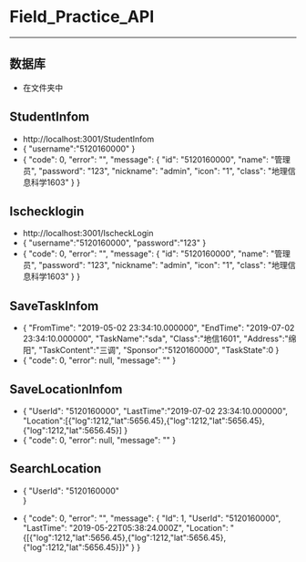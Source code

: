 # Field_Practice_API
---
## 数据库
+ 在文件夹中
## StudentInfom
+ http://localhost:3001/StudentInfom
+ {
	"username":"5120160000"
}
+ {
    "code": 0,
    "error": "",
    "message": {
        "id": "5120160000",
        "name": "管理员",
        "password": "123",
        "nickname": "admin",
        "icon": "1",
        "class": "地理信息科学1603"
    }
}
## Ischecklogin
+ http://localhost:3001/IscheckLogin
+ {
	"username":"5120160000",
	"password":"123"
}
+ {
    "code": 0,
    "error": "",
    "message": {
        "id": "5120160000",
        "name": "管理员",
        "password": "123",
        "nickname": "admin",
        "icon": "1",
        "class": "地理信息科学1603"
    }
}

## SaveTaskInfom
+ {
	"FromTime": "2019-05-02 23:34:10.000000",
	"EndTime": "2019-07-02 23:34:10.000000",
	"TaskName":"sda",
	"Class":"地信1601",
	"Address":"绵阳",
	"TaskContent":"三调",
	"Sponsor":"5120160000",
	"TaskState":0
}
+ {
    "code": 0,
    "error": null,
    "message": ""
}
## SaveLocationInfom
+ 
	{
	"UserId": "5120160000",
	"LastTime":"2019-07-02 23:34:10.000000",
    "Location":[{"log":1212,"lat":5656.45},{"log":1212,"lat":5656.45},{"log":1212,"lat":5656.45}]
}
+ {
    "code": 0,
    "error": null,
    "message": ""
}
## SearchLocation
+ {
	"UserId": "5120160000"	
}

+ {
    "code": 0,
    "error": "",
    "message": {
        "Id": 1,
        "UserId": "5120160000",
        "LastTime": "2019-05-22T05:38:24.000Z",
        "Location": "{[{\"log\":1212,\"lat\":5656.45},{\"log\":1212,\"lat\":5656.45},{\"log\":1212,\"lat\":5656.45}]}"
    }
}
